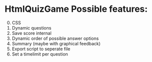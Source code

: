# HtmlQuizGame Possible features:
0. CSS
1. Dynamic questions
2. Save score internal
3. Dynamic order of possible answer options
4. Summary (maybe with graphical feedback)
5. Export script to seperate file
6. Set a timelimit per question
